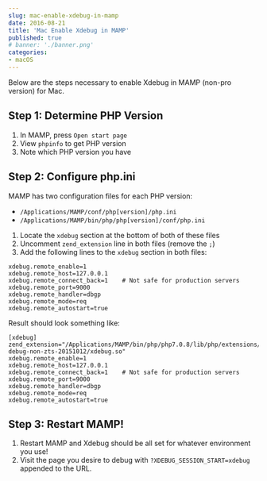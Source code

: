 ```yaml
---
slug: mac-enable-xdebug-in-mamp
date: 2016-08-21
title: 'Mac Enable Xdebug in MAMP'
published: true
# banner: './banner.png'
categories:
- macOS
---
```


Below are the steps necessary to enable Xdebug in MAMP (non-pro version) for Mac.

## Step 1: Determine PHP Version

1. In MAMP, press `Open start page`
2. View `phpinfo` to get PHP version
3. Note which PHP version you have

## Step 2: Configure php.ini

MAMP has two configuration files for each PHP version:

- `/Applications/MAMP/conf/php[version]/php.ini`
- `/Applications/MAMP/bin/php/php[version]/conf/php.ini`


1. Locate the `xdebug` section at the bottom of both of these files
2. Uncomment `zend_extension` line in both files (remove the `;`)
3. Add the following lines to the `xdebug` section in both files:

```
xdebug.remote_enable=1
xdebug.remote_host=127.0.0.1
xdebug.remote_connect_back=1    # Not safe for production servers
xdebug.remote_port=9000
xdebug.remote_handler=dbgp
xdebug.remote_mode=req
xdebug.remote_autostart=true
```

Result should look something like:

```
[xdebug]
zend_extension="/Applications/MAMP/bin/php/php7.0.8/lib/php/extensions/no-debug-non-zts-20151012/xdebug.so"
xdebug.remote_enable=1
xdebug.remote_host=127.0.0.1
xdebug.remote_connect_back=1    # Not safe for production servers
xdebug.remote_port=9000
xdebug.remote_handler=dbgp
xdebug.remote_mode=req
xdebug.remote_autostart=true
```

## Step 3: Restart MAMP!

1. Restart MAMP and Xdebug should be all set for whatever environment you use!
2. Visit the page you desire to debug with `?XDEBUG_SESSION_START=xdebug` appended to the URL.
